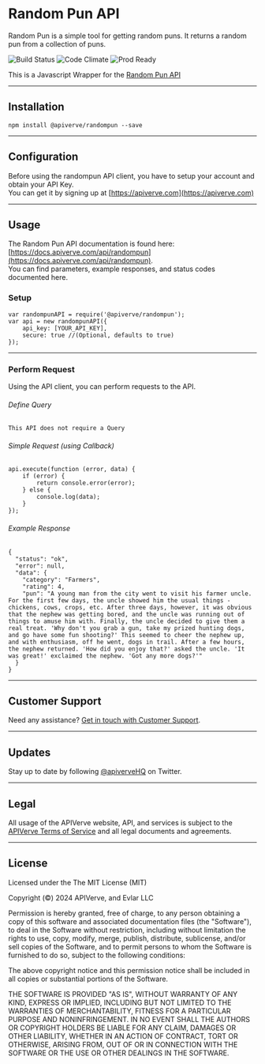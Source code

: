 Random Pun API
============

Random Pun is a simple tool for getting random puns. It returns a random pun from a collection of puns.

![Build Status](https://img.shields.io/badge/build-passing-green)
![Code Climate](https://img.shields.io/badge/maintainability-B-purple)
![Prod Ready](https://img.shields.io/badge/production-ready-blue)

This is a Javascript Wrapper for the [Random Pun API](https://apiverve.com/marketplace/api/randompun)

---

## Installation
	npm install @apiverve/randompun --save

---

## Configuration

Before using the randompun API client, you have to setup your account and obtain your API Key.  
You can get it by signing up at [https://apiverve.com](https://apiverve.com)

---

## Usage

The Random Pun API documentation is found here: [https://docs.apiverve.com/api/randompun](https://docs.apiverve.com/api/randompun).  
You can find parameters, example responses, and status codes documented here.

### Setup

```
var randompunAPI = require('@apiverve/randompun');
var api = new randompunAPI({
    api_key: [YOUR_API_KEY],
    secure: true //(Optional, defaults to true)
});
```

---


### Perform Request
Using the API client, you can perform requests to the API.

###### Define Query

```
This API does not require a Query
```

###### Simple Request (using Callback)

```
api.execute(function (error, data) {
    if (error) {
        return console.error(error);
    } else {
        console.log(data);
    }
});
```

###### Example Response

```
{
  "status": "ok",
  "error": null,
  "data": {
    "category": "Farmers",
    "rating": 4,
    "pun": "A young man from the city went to visit his farmer uncle. For the first few days, the uncle showed him the usual things - chickens, cows, crops, etc. After three days, however, it was obvious that the nephew was getting bored, and the uncle was running out of things to amuse him with. Finally, the uncle decided to give them a real treat. 'Why don't you grab a gun, take my prized hunting dogs, and go have some fun shooting?' This seemed to cheer the nephew up, and with enthusiasm, off he went, dogs in trail. After a few hours, the nephew returned. 'How did you enjoy that?' asked the uncle. 'It was great!' exclaimed the nephew. 'Got any more dogs?'"
  }
}
```

---

## Customer Support

Need any assistance? [Get in touch with Customer Support](https://apiverve.com/contact).

---

## Updates
Stay up to date by following [@apiverveHQ](https://twitter.com/apiverveHQ) on Twitter.

---

## Legal

All usage of the APIVerve website, API, and services is subject to the [APIVerve Terms of Service](https://apiverve.com/terms) and all legal documents and agreements.

---

## License
Licensed under the The MIT License (MIT)

Copyright (&copy;) 2024 APIVerve, and Evlar LLC

Permission is hereby granted, free of charge, to any person obtaining a copy of this software and associated documentation files (the "Software"), to deal in the Software without restriction, including without limitation the rights to use, copy, modify, merge, publish, distribute, sublicense, and/or sell copies of the Software, and to permit persons to whom the Software is furnished to do so, subject to the following conditions:

The above copyright notice and this permission notice shall be included in all copies or substantial portions of the Software.

THE SOFTWARE IS PROVIDED "AS IS", WITHOUT WARRANTY OF ANY KIND, EXPRESS OR IMPLIED, INCLUDING BUT NOT LIMITED TO THE WARRANTIES OF MERCHANTABILITY, FITNESS FOR A PARTICULAR PURPOSE AND NONINFRINGEMENT. IN NO EVENT SHALL THE AUTHORS OR COPYRIGHT HOLDERS BE LIABLE FOR ANY CLAIM, DAMAGES OR OTHER LIABILITY, WHETHER IN AN ACTION OF CONTRACT, TORT OR OTHERWISE, ARISING FROM, OUT OF OR IN CONNECTION WITH THE SOFTWARE OR THE USE OR OTHER DEALINGS IN THE SOFTWARE.